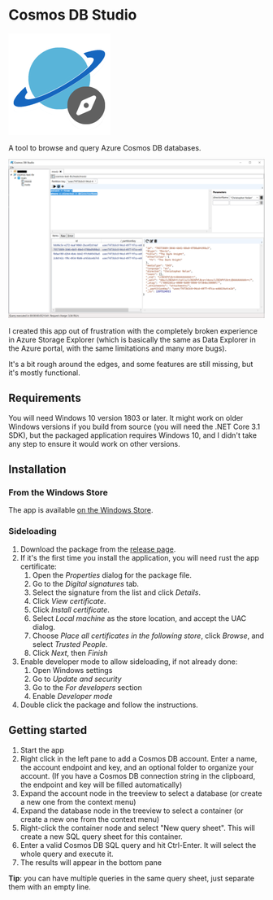 # Cosmos DB Studio

![Application icon](assets/cosmosdb-small.png)

A tool to browse and query Azure Cosmos DB databases.

![Screenshot](assets/screenshots/CosmosDBStudio-screenshot.png)

I created this app out of frustration with the completely broken experience in Azure Storage Explorer (which is basically the
same as Data Explorer in the Azure portal, with the same limitations and many more bugs).

It's a bit rough around the edges, and some features are still missing, but it's mostly functional.

## Requirements

You will need Windows 10 version 1803 or later.
It might work on older Windows versions if you build from source (you will need the .NET Core 3.1 SDK),
but the packaged application requires Windows 10, and I didn't take any step to ensure it would work on
other versions.

## Installation

### From the Windows Store

The app is available [on the Windows Store](https://www.microsoft.com/en-us/p/cosmos-db-studio/9mxmw2k8j04h).

### Sideloading

1. Download the package from the [release page](https://github.com/thomaslevesque/CosmosDBStudio/releases/latest).
2. If it's the first time you install the application, you will need rust the app certificate:
    1. Open the *Properties* dialog for the package file.
    2. Go to the *Digital signatures* tab.
    3. Select the signature from the list and click *Details*.
    4. Click *View certificate*.
    5. Click *Install certificate*.
    6. Select *Local machine* as the store location, and accept the UAC dialog.
    7. Choose *Place all certificates in the following store*, click *Browse*, and select *Trusted People*.
    8. Click *Next*, then *Finish*
3. Enable developer mode to allow sideloading, if not already done:
    1. Open Windows settings
    2. Go to *Update and security*
    3. Go to the *For developers* section
    4. Enable *Developer mode*
4. Double click the package and follow the instructions.

## Getting started

1. Start the app
2. Right click in the left pane to add a Cosmos DB account. Enter a name, the account endpoint and key, and an optional folder
   to organize your account. (If you have a Cosmos DB connection string in the clipboard, the endpoint and key will be
   filled automatically)
3. Expand the account node in the treeview to select a database (or create a new one from the context menu)
4. Expand the database node in the treeview to select a container (or create a new one from the context menu)
5. Right-click the container node and select "New query sheet". This will create a new SQL query sheet for this container.
6. Enter a valid Cosmos DB SQL query and hit Ctrl-Enter. It will select the whole query and execute it.
7. The results will appear in the bottom pane

**Tip**: you can have multiple queries in the same query sheet, just separate them with an empty line.
